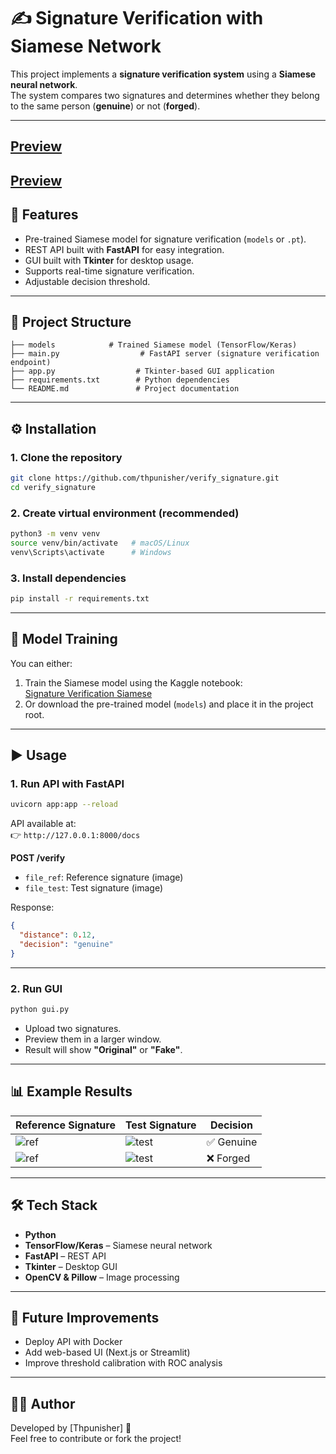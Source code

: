 # ✍️ Signature Verification with Siamese Network

This project implements a **signature verification system** using a **Siamese neural network**.  
The system compares two signatures and determines whether they belong to the same person (**genuine**) or not (**forged**).

---
[Preview](1.png)
---
[Preview](2.png)
---

## 🚀 Features
- Pre-trained Siamese model for signature verification (`models` or `.pt`).
- REST API built with **FastAPI** for easy integration.
- GUI built with **Tkinter** for desktop usage.
- Supports real-time signature verification.
- Adjustable decision threshold.

---

## 📂 Project Structure
```
├── models            # Trained Siamese model (TensorFlow/Keras)
├── main.py                  # FastAPI server (signature verification endpoint)
├── app.py                  # Tkinter-based GUI application
├── requirements.txt        # Python dependencies
└── README.md               # Project documentation
```

---

## ⚙️ Installation

### 1. Clone the repository
```bash
git clone https://github.com/thpunisher/verify_signature.git
cd verify_signature
```

### 2. Create virtual environment (recommended)
```bash
python3 -m venv venv
source venv/bin/activate   # macOS/Linux
venv\Scripts\activate      # Windows
```

### 3. Install dependencies
```bash
pip install -r requirements.txt
```

---

## 🧠 Model Training
You can either:
1. Train the Siamese model using the Kaggle notebook:  
   [Signature Verification Siamese](https://www.kaggle.com/code/samhithary/signature-verification-siamese)  
2. Or download the pre-trained model (`models`) and place it in the project root.

---

## ▶️ Usage

### 1. Run API with FastAPI
```bash
uvicorn app:app --reload
```
API available at:  
👉 `http://127.0.0.1:8000/docs`

**POST /verify**  
- `file_ref`: Reference signature (image)  
- `file_test`: Test signature (image)  

Response:
```json
{
  "distance": 0.12,
  "decision": "genuine"
}
```

---

### 2. Run GUI
```bash
python gui.py
```
- Upload two signatures.  
- Preview them in a larger window.  
- Result will show **"Original"** or **"Fake"**.

---

## 📊 Example Results
| Reference Signature | Test Signature | Decision  |
|---------------------|----------------|-----------|
| ![ref](samples/ref.png) | ![test](samples/test.png) | ✅ Genuine |
| ![ref](samples/ref2.png) | ![test](samples/test2.png) | ❌ Forged |

---

## 🛠 Tech Stack
- **Python**
- **TensorFlow/Keras** – Siamese neural network
- **FastAPI** – REST API
- **Tkinter** – Desktop GUI
- **OpenCV & Pillow** – Image processing

---

## 📌 Future Improvements
- Deploy API with Docker
- Add web-based UI (Next.js or Streamlit)
- Improve threshold calibration with ROC analysis

---

## 👨‍💻 Author
Developed by [Thpunisher] 🚀  
Feel free to contribute or fork the project!
